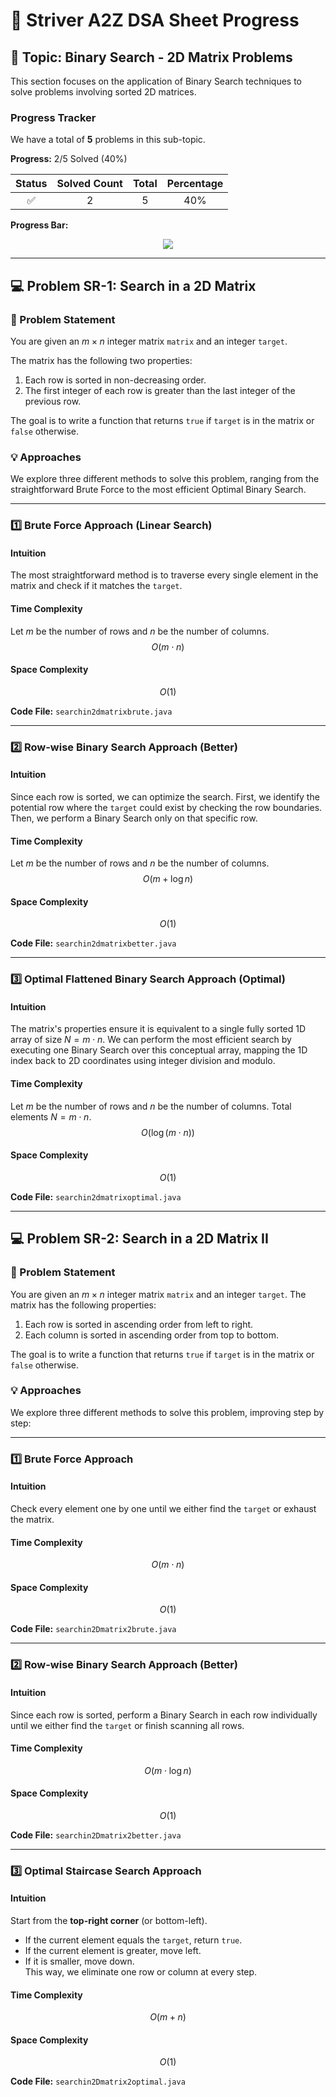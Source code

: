 # 🚀 Striver A2Z DSA Sheet Progress

## 🎯 Topic: Binary Search - 2D Matrix Problems

This section focuses on the application of Binary Search techniques to solve problems involving sorted 2D matrices.

### Progress Tracker

We have a total of **5** problems in this sub-topic.

**Progress:** 2/5 Solved (40%)

| Status | Solved Count | Total | Percentage |
| :---: | :---: | :---: | :---: |
| ✅ | 2 | 5 | 40% |

**Progress Bar:**

<p align="center">
  <img src="https://progress-bar.dev/40/" />
</p>

---

## 💻 Problem SR-1: Search in a 2D Matrix

### 📜 Problem Statement

You are given an $m \times n$ integer matrix `matrix` and an integer `target`.

The matrix has the following two properties:
1.  Each row is sorted in non-decreasing order.
2.  The first integer of each row is greater than the last integer of the previous row.

The goal is to write a function that returns `true` if `target` is in the matrix or `false` otherwise.

### 💡 Approaches

We explore three different methods to solve this problem, ranging from the straightforward Brute Force to the most efficient Optimal Binary Search.

---

### 1️⃣ Brute Force Approach (Linear Search)

#### Intuition
The most straightforward method is to traverse every single element in the matrix and check if it matches the `target`.

#### Time Complexity
Let $m$ be the number of rows and $n$ be the number of columns.
$$O(m \cdot n)$$

#### Space Complexity
$$O(1)$$

**Code File:** `searchin2dmatrixbrute.java`

---

### 2️⃣ Row-wise Binary Search Approach (Better)

#### Intuition
Since each row is sorted, we can optimize the search. First, we identify the potential row where the `target` could exist by checking the row boundaries. Then, we perform a Binary Search only on that specific row.

#### Time Complexity
Let $m$ be the number of rows and $n$ be the number of columns.
$$O(m + \log n)$$

#### Space Complexity
$$O(1)$$

**Code File:** `searchin2dmatrixbetter.java`

---

### 3️⃣ Optimal Flattened Binary Search Approach (Optimal)

#### Intuition
The matrix's properties ensure it is equivalent to a single fully sorted 1D array of size $N = m \cdot n$. We can perform the most efficient search by executing one Binary Search over this conceptual array, mapping the 1D index back to 2D coordinates using integer division and modulo.

#### Time Complexity
Let $m$ be the number of rows and $n$ be the number of columns. Total elements $N = m \cdot n$.
$$O(\log(m \cdot n))$$

#### Space Complexity
$$O(1)$$

**Code File:** `searchin2dmatrixoptimal.java`

---

## 💻 Problem SR-2: Search in a 2D Matrix II

### 📜 Problem Statement

You are given an $m \times n$ integer matrix `matrix` and an integer `target`. The matrix has the following properties:
1. Each row is sorted in ascending order from left to right.
2. Each column is sorted in ascending order from top to bottom.

The goal is to write a function that returns `true` if `target` is in the matrix or `false` otherwise.

### 💡 Approaches

We explore three different methods to solve this problem, improving step by step:

---

### 1️⃣ Brute Force Approach

#### Intuition
Check every element one by one until we either find the `target` or exhaust the matrix.

#### Time Complexity
$$O(m \cdot n)$$

#### Space Complexity
$$O(1)$$

**Code File:** `searchin2Dmatrix2brute.java`

---

### 2️⃣ Row-wise Binary Search Approach (Better)

#### Intuition
Since each row is sorted, perform a Binary Search in each row individually until we either find the `target` or finish scanning all rows.

#### Time Complexity
$$O(m \cdot \log n)$$

#### Space Complexity
$$O(1)$$

**Code File:** `searchin2Dmatrix2better.java`

---

### 3️⃣ Optimal Staircase Search Approach

#### Intuition
Start from the **top-right corner** (or bottom-left).  
- If the current element equals the `target`, return `true`.  
- If the current element is greater, move left.  
- If it is smaller, move down.  
This way, we eliminate one row or column at every step.

#### Time Complexity
$$O(m + n)$$

#### Space Complexity
$$O(1)$$

**Code File:** `searchin2Dmatrix2optimal.java`
